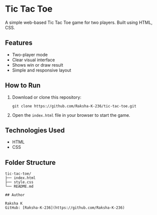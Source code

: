 # Tic Tac Toe

A simple web-based Tic Tac Toe game for two players. Built using HTML, CSS.

## Features

- Two-player mode
- Clear visual interface
- Shows win or draw result
- Simple and responsive layout

## How to Run

1. Download or clone this repository:
   ```
   git clone https://github.com/Raksha-K-236/tic-tac-toe.git
   ```

2. Open the `index.html` file in your browser to start the game.

## Technologies Used

- HTML
- CSS

## Folder Structure

```
tic-tac-toe/
├── index.html
├── style.css
└── README.md

## Author

Raksha K  
GitHub: [Raksha-K-236](https://github.com/Raksha-K-236)
